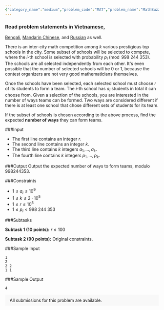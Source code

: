 ```yaml
---
{"category_name":"medium","problem_code":"MAT","problem_name":"MathBuzz","problemComponents":{"constraints":"","constraintsState":false,"subtasks":"","subtasksState":false,"inputFormat":"","inputFormatState":false,"outputFormat":"","outputFormatState":false,"sampleTestCases":{}},"video_editorial_url":"","languages_supported":{"0":"CPP14","1":"C","2":"JAVA","3":"PYTH 3.6","4":"CPP17","5":"PYTH","6":"PYP3","7":"CS2","8":"ADA","9":"PYPY","10":"TEXT","11":"PAS fpc","12":"NODEJS","13":"RUBY","14":"PHP","15":"GO","16":"HASK","17":"TCL","18":"PERL","19":"SCALA","20":"LUA","21":"kotlin","22":"BASH","23":"JS","24":"LISP sbcl","25":"rust","26":"PAS gpc","27":"BF","28":"CLOJ","29":"R","30":"D","31":"CAML","32":"FORT","33":"ASM","34":"swift","35":"FS","36":"WSPC","37":"LISP clisp","38":"SQL","39":"SCM guile","40":"PERL6","41":"ERL","42":"CLPS","43":"ICK","44":"NICE","45":"PRLG","46":"ICON","47":"COB","48":"SCM chicken","49":"PIKE","50":"SCM qobi","51":"ST","52":"SQLQ","53":"NEM"},"max_timelimit":5,"source_sizelimit":50000,"problem_author":"viv007","problem_tester":"iscsi","date_added":"1-06-2021","tags":{"0":"expected","1":"june21","2":"medium","3":"number","4":"viv007"},"problem_difficulty_level":"Medium","best_tag":"Expected Value","editorial_url":"https://discuss.codechef.com/problems/MAT","time":{"view_start_date":1623663000,"submit_start_date":1623663000,"visible_start_date":1623663000,"end_date":1735669800},"is_direct_submittable":false,"problemDiscussURL":"https://discuss.codechef.com/search?q=MAT","is_proctored":false,"visitedContests":{},"layout":"problem"}
---
```

### Read problem statements in [Vietnamese](https://www.codechef.com/download/translated/JUNE21/vietnamese/MAT.pdf),
[Bengali](https://www.codechef.com/download/translated/JUNE21/bengali/MAT.pdf), [Mandarin Chinese](https://www.codechef.com/download/translated/JUNE21/mandarin/MAT.pdf), and [Russian](https://www.codechef.com/download/translated/JUNE21/russian/MAT.pdf) as well. 

There is an inter-city math competition among $k$ various prestigious top schools in the city. Some subset of schools will be selected to compete, where the $i$-th school is selected with probability $p_i\pmod{998\ 244\ 353}$. The schools are all selected independently from each other. It's even possible that the number of selected schools will be $0$ or $1$, because the contest organizers are not very good mathematicians themselves.

Once the schools have been selected, each selected school must choose $r$ of its students to form a team. The $i$-th school has $a_i$ students in total it can choose from. Given a selection of the schools, you are interested in the number of ways teams can be formed. Two ways are considered different if there is at least one school that chose different sets of students for its team.

If the subset of schools is chosen according to the above process, find the expected **number of ways** they can form teams.

###Input

- The first line contains an integer $r$.
- The second line contains an integer $k$.
- The third line contains $k$ integers $a_1,\ldots, a_k$.
- The fourth line contains $k$ integers $p_1,\ldots,p_k$.

###Output
Output the expected number of ways to form teams, modulo $998244353$.

###Constraints

- $1\le a_i\le 10^9$
- $1\le k\le 2\cdot 10^5$
- $1\le r\le 10^5$
- $1\le p_i<998\ 244\ 353$

###Subtasks

**Subtask 1 (10 points):** $r\le 100$

**Subtask 2 (90 points):** Original constraints.

###Sample Input
```
1
2
2 2
1 1
```

###Sample Output
```
4
```
 

<aside style='background: #f8f8f8;padding: 10px 15px;'><div>All submissions for this problem are available.</div></aside>